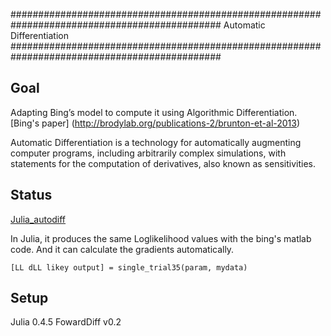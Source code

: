 ##############################################################################################
Automatic Differentiation
##############################################################################################

Goal
------------
Adapting Bing’s model to compute it using Algorithmic Differentiation.
[Bing's paper] (http://brodylab.org/publications-2/brunton-et-al-2013)

Automatic Differentiation is a technology for automatically augmenting computer programs, including arbitrarily complex simulations, with statements for the computation of derivatives, also known as sensitivities.

Status
-------
[Julia_autodiff](https://github.com/misun6312/autodiff/blob/master/Julia_autodiff.ipynb)

In Julia, it produces the same Loglikelihood values with the bing's matlab code. 
And it can calculate the gradients automatically.

```
[LL dLL likey output] = single_trial35(param, mydata)
```

Setup
-------
Julia 0.4.5
FowardDiff v0.2

